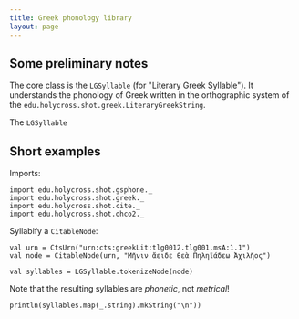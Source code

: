 ```yaml
---
title: Greek phonology library
layout: page
---
```




## Some preliminary notes

The core class is the `LGSyllable` (for "Literary Greek Syllable").  It understands the phonology of Greek written in the orthographic system of the `edu.holycross.shot.greek.LiteraryGreekString`.

The `LGSyllable`



## Short examples

Imports:

```tut:silent
import edu.holycross.shot.gsphone._
import edu.holycross.shot.greek._
import edu.holycross.shot.cite._
import edu.holycross.shot.ohco2._
```


Syllabify a `CitableNode`:

```tut:silent
val urn = CtsUrn("urn:cts:greekLit:tlg0012.tlg001.msA:1.1")
val node = CitableNode(urn, "Μῆνιν ἄειδε θεὰ Πηληϊάδεω Ἀχιλῆος")

val syllables = LGSyllable.tokenizeNode(node)
```


Note that the resulting syllables are *phonetic*, not *metrical*!

```tut:
println(syllables.map(_.string).mkString("\n"))
```
